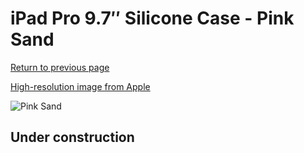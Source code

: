 # iPad Pro 9.7″ Silicone Case - Pink Sand

[Return to previous page](/ipad_pro97)

[High-resolution image from Apple](https://store.storeimages.cdn-apple.com/8756/as-images.apple.com/is/MNN72?wid=4500&hei=4500&fmt=png)

<div style="width: 512px"><img src="/almost_uncompressed/MNN72.webp" alt="Pink Sand"></div>

## Under construction

